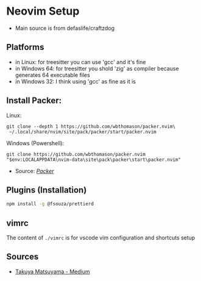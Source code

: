 # Neovim Setup
- Main source is from defaslife/craftzdog

## Platforms
- in Linux: for treesitter you can use 'gcc' and it's fine
- in Windows 64: for treesitter you shold 'zig' as compiler because generates 64 executable files
- in Windows 32: I think using 'gcc' as fine as it is

## Install Packer:
Linux:
```shell
git clone --depth 1 https://github.com/wbthomason/packer.nvim\
 ~/.local/share/nvim/site/pack/packer/start/packer.nvim
```
Windows (Powershell):
```shell
git clone https://github.com/wbthomason/packer.nvim "$env:LOCALAPPDATA\nvim-data\site\pack\packer\start\packer.nvim"
```
- Source: [*Packer*](https://github.com/wbthomason/packer.nvim)

## Plugins (Installation)
```bash
npm install -g @fsouza/prettierd
```


## vimrc
The content of `./vimrc` is for vscode vim configuration and shortcuts setup


## Sources
- [Takuya Matsuyama - Medium](https://blog.inkdrop.app/my-neovim-setup-for-react-typescript-tailwind-css-etc-in-2022-a7405862c9a4)

